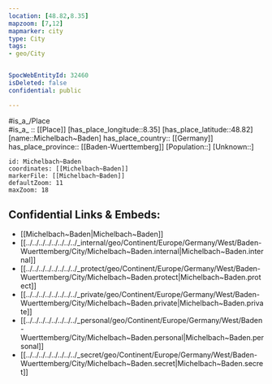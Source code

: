 ```yaml
---
location: [48.82,8.35] 
mapzoom: [7,12] 
mapmarker: city 
type: City
tags:
- geo/City


SpocWebEntityId: 32460
isDeleted: false
confidential: public

---
```

#is_a_/Place  
#is_a_ :: [[Place]] 
[has_place_longitude::8.35] 
[has_place_latitude::48.82] 
[name::Michelbach~Baden] 
has_place_country:: [[Germany]]  
has_place_province:: [[Baden-Wuerttemberg]] 
[Population::] 
[Unknown::] 


```leaflet
id: Michelbach~Baden
coordinates: [[Michelbach~Baden]] 
markerFile: [[Michelbach~Baden]] 
defaultZoom: 11 
maxZoom: 18
```


## Confidential Links & Embeds: 
- [[Michelbach~Baden|Michelbach~Baden]]  
- [[../../../../../../../../_internal/geo/Continent/Europe/Germany/West/Baden-Wuerttemberg/City/Michelbach~Baden.internal|Michelbach~Baden.internal]] 
- [[../../../../../../../../_protect/geo/Continent/Europe/Germany/West/Baden-Wuerttemberg/City/Michelbach~Baden.protect|Michelbach~Baden.protect]] 
- [[../../../../../../../../_private/geo/Continent/Europe/Germany/West/Baden-Wuerttemberg/City/Michelbach~Baden.private|Michelbach~Baden.private]] 
- [[../../../../../../../../_personal/geo/Continent/Europe/Germany/West/Baden-Wuerttemberg/City/Michelbach~Baden.personal|Michelbach~Baden.personal]] 
- [[../../../../../../../../_secret/geo/Continent/Europe/Germany/West/Baden-Wuerttemberg/City/Michelbach~Baden.secret|Michelbach~Baden.secret]] 

